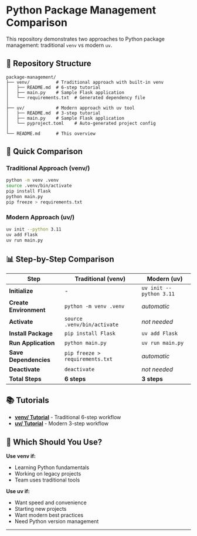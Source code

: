 # Python Package Management Comparison

This repository demonstrates two approaches to Python package management: traditional `venv` vs modern `uv`.

## 📁 Repository Structure

```
package-management/
├── venv/          # Traditional approach with built-in venv
│   ├── README.md  # 6-step tutorial
│   ├── main.py    # Sample Flask application
│   └── requirements.txt  # Generated dependency file
│
├── uv/            # Modern approach with uv tool
│   ├── README.md  # 3-step tutorial  
│   ├── main.py    # Sample Flask application
│   └── pyproject.toml    # Auto-generated project config
│
└── README.md      # This overview
```

## 🚀 Quick Comparison

### Traditional Approach (venv/)
```bash
python -m venv .venv
source .venv/bin/activate
pip install Flask
python main.py
pip freeze > requirements.txt
```

### Modern Approach (uv/)  
```bash
uv init --python 3.11
uv add Flask
uv run main.py
```

## 📊 Step-by-Step Comparison

| Step | Traditional (venv) | Modern (uv) |
|------|-------------------|-------------|
| **Initialize** | - | `uv init --python 3.11` |
| **Create Environment** | `python -m venv .venv` | *automatic* |
| **Activate** | `source .venv/bin/activate` | *not needed* |
| **Install Package** | `pip install Flask` | `uv add Flask` |
| **Run Application** | `python main.py` | `uv run main.py` |
| **Save Dependencies** | `pip freeze > requirements.txt` | *automatic* |
| **Deactivate** | `deactivate` | *not needed* |
| **Total Steps** | **6 steps** | **3 steps** |

## 📚 Tutorials

- **[venv/ Tutorial](./venv/README.md)** - Traditional 6-step workflow
- **[uv/ Tutorial](./uv/README.md)** - Modern 3-step workflow

## 🎯 Which Should You Use?

**Use venv if:**
- Learning Python fundamentals
- Working on legacy projects
- Team uses traditional tools

**Use uv if:**
- Want speed and convenience  
- Starting new projects
- Want modern best practices
- Need Python version management

---